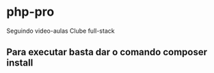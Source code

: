# php-pro
Seguindo video-aulas Clube full-stack

## Para executar basta dar o comando composer install
